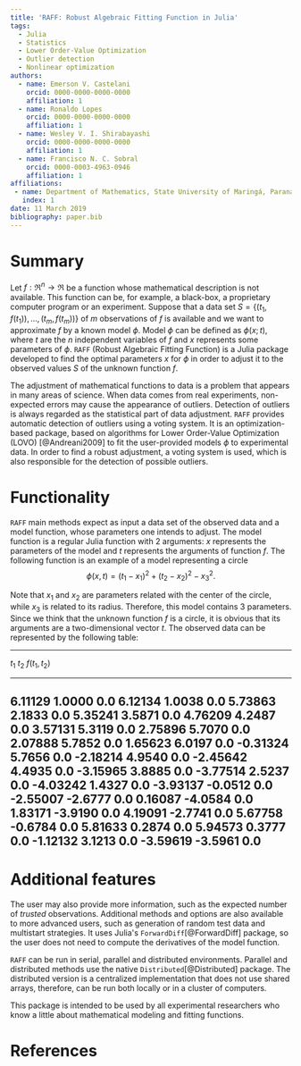 ```yaml
---
title: 'RAFF: Robust Algebraic Fitting Function in Julia'
tags:
  - Julia
  - Statistics
  - Lower Order-Value Optimization
  - Outlier detection
  - Nonlinear optimization
authors:
  - name: Emerson V. Castelani
    orcid: 0000-0000-0000-0000
    affiliation: 1
  - name: Ronaldo Lopes
    orcid: 0000-0000-0000-0000
    affiliation: 1
  - name: Wesley V. I. Shirabayashi
    orcid: 0000-0000-0000-0000
    affiliation: 1
  - name: Francisco N. C. Sobral
    orcid: 0000-0003-4963-0946
    affiliation: 1
affiliations:
 - name: Department of Mathematics, State University of Maringá, Paraná, Brazil
   index: 1
date: 11 March 2019
bibliography: paper.bib
---
```


# Summary

Let $f : \Re^n \to \Re$ be a function whose mathematical description
is not available. This function can be, for example, a black-box, a
proprietary computer program or an experiment. Suppose that a data set
$S = \{(t_1, f(t_1)), \dots, (t_m, f(t_m))\}$ of $m$ observations of
$f$ is available and we want to approximate $f$ by a known model
$\phi$. Model $\phi$ can be defined as $\phi(x;t)$, where $t$ are the
$n$ independent variables of $f$ and $x$ represents some parameters of
$\phi$. ``RAFF`` (Robust Algebraic Fitting Function) is a Julia
package developed to find the optimal parameters $x$ for $\phi$ in
order to adjust it to the observed values $S$ of the unknown function
$f$.

The adjustment of mathematical functions to data is a problem that
appears in many areas of science. When data comes from real
experiments, non-expected errors may cause the appearance of
outliers. Detection of outliers is always regarded as the statistical
part of data adjustment. ``RAFF`` provides automatic detection of
outliers using a voting system. It is an optimization-based package,
based on algorithms for Lower Order-Value Optimization (LOVO)
[@Andreani2009] to fit the user-provided models $\phi$ to experimental
data. In order to find a robust adjustment, a voting system is used,
which is also responsible for the detection of possible outliers.

# Functionality

``RAFF`` main methods expect as input a data set of the observed data
and a model function, whose parameters one intends to adjust. The
model function is a regular Julia function with 2 arguments: $x$
represents the parameters of the model and $t$ represents the
arguments of function $f$. The following function is an example of a
model representing a circle
$$
\phi(x, t) = (t_1 - x_1)^2 + (t_2 - x_2)^2 - x_3^2.
$$

Note that $x_1$ and $x_2$ are parameters related with the center of
the circle, while $x_3$ is related to its radius. Therefore, this
model contains 3 parameters. Since we think that the unknown function
$f$ is a circle, it is obvious that its arguments are a
two-dimensional vector $t$. The observed data can be represented by
the following table:

-------------------------------------
$t_1$       $t_2$     $f(t_1, t_2)$
-------     -------   ---------------
 6.11129    1.0000    0.0
 6.12134    1.0038    0.0
 5.73863    2.1833    0.0
 5.35241    3.5871    0.0
 4.76209    4.2487    0.0
 3.57131    5.3119    0.0
 2.75896    5.7070    0.0
 2.07888    5.7852    0.0
 1.65623    6.0197    0.0
-0.31324    5.7656    0.0
-2.18214    4.9540    0.0
-2.45642    4.4935    0.0
-3.15965    3.8885    0.0
-3.77514    2.5237    0.0
-4.03242    1.4327    0.0
-3.93137   -0.0512    0.0
-2.55007   -2.6777    0.0
 0.16087   -4.0584    0.0
 1.83171   -3.9190    0.0
 4.19091   -2.7741    0.0
 5.67758   -0.6784    0.0
 5.81633    0.2874    0.0
 5.94573    0.3777    0.0
-1.12132    3.1213    0.0
-3.59619   -3.5961    0.0
-------------------------------------

# Additional features

 The user may also provide more information, such as the
expected number of *trusted* observations. Additional methods and
options are also available to more advanced users, such as generation
of random test data and multistart strategies. It uses Julia's
``ForwardDiff``[@ForwardDiff] package, so the user does not need to
compute the derivatives of the model function.

``RAFF`` can be run in serial, parallel and distributed
environments. Parallel and distributed methods use the native
``Distributed``[@Distributed] package. The distributed version is a
centralized implementation that does not use shared arrays, therefore,
can be run both locally or in a cluster of computers.

This package is intended to be used by all experimental researchers
who know a little about mathematical modeling and fitting functions.

# References
